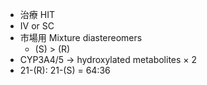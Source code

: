 - 治療 HIT
- IV or SC
- 市場用 Mixture diastereomers
	- (S) > (R)
- CYP3A4/5 $\rightarrow$ hydroxylated metabolites $\times$ 2  
- 21-(R): 21-(S) = 64:36
